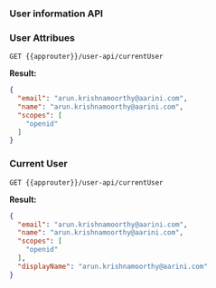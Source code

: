 ### User information API 

### User Attribues 

```api
GET {{approuter}}/user-api/currentUser
```

**Result:** 

```json
{
  "email": "arun.krishnamoorthy@aarini.com",
  "name": "arun.krishnamoorthy@aarini.com",
  "scopes": [
    "openid"
  ]
}
```

### Current User

```url
GET {{approuter}}/user-api/currentUser
```

**Result:** 

```json
{
  "email": "arun.krishnamoorthy@aarini.com",
  "name": "arun.krishnamoorthy@aarini.com",
  "scopes": [
    "openid"
  ],
  "displayName": "arun.krishnamoorthy@aarini.com"
}
```